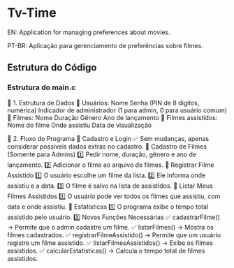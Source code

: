 # Tv-Time
EN: Application for managing preferences about movies.

PT-BR: Aplicação para gerenciamento de preferências sobre filmes.

## Estrutura do Código
### Estrutura do main.c
🔹 1. Estrutura de Dados
📌 Usuários:
Nome
Senha (PIN de 8 dígitos, numérica)
Indicador de administrador (1 para admin, 0 para usuário comum)
📌 Filmes:
Nome
Duração
Gênero
Ano de lançamento
📌 Filmes assistidos:
Nome do filme
Onde assistiu
Data de visualização

🔹 2. Fluxo do Programa
📌 Cadastro e Login
✅ Sem mudanças, apenas considerar possíveis dados extras no cadastro.
📌 Cadastro de Filmes (Somente para Admins)
1️⃣ Pedir nome, duração, gênero e ano de lançamento.
2️⃣ Adicionar o filme ao arquivo de filmes.
📌 Registrar Filme Assistido
1️⃣ O usuário escolhe um filme da lista.
2️⃣ Ele informa onde assistiu e a data.
3️⃣ O filme é salvo na lista de assistidos.
📌 Listar Meus Filmes Assistidos
1️⃣ O usuário pode ver todos os filmes que assistiu, com data e onde assistiu.
📌 Estatísticas
1️⃣ O programa exibe o tempo total assistido pelo usuário.
3️⃣ Novas Funções Necessárias
✅ cadastrarFilme() → Permite que o admin cadastre um filme.
✅ listarFilmes() → Mostra os filmes cadastrados.
✅ registrarFilmeAssistido() → Permite que um usuário registre um filme assistido.
✅ listarFilmesAssistidos() → Exibe os filmes assistidos.
✅ calcularEstatisticas() → Calcula o tempo total de filmes assistidos.

